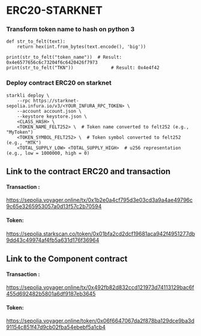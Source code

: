 # ERC20-STARKNET

### Transform token name to hash on python 3
```
def str_to_felt(text):
    return hex(int.from_bytes(text.encode(), 'big'))

print(str_to_felt("token_name"))  # Result: 0x4e6577656c6c73204f6c6420426f7973
print(str_to_felt("TKN"))              # Result: 0x4e4f42

```

### Deploy contract ERC20 on starknet
```
starkli deploy \
    --rpc https://starknet-sepolia.infura.io/v3/<YOUR_INFURA_RPC_TOKEN> \
    --account account.json \
    --keystore keystore.json \
    <CLASS_HASH> \  
    <TOKEN_NAME_FELT252> \  # Token name converted to felt252 (e.g., "MyToken")
    <TOKEN_SYMBOL_FELT252> \  # Token symbol converted to felt252 (e.g., "MTK")
    <TOTAL_SUPPLY_LOW> <TOTAL_SUPPLY_HIGH>  # u256 representation (e.g., low = 1000000, high = 0)
```

## Link to the contract ERC20 and transaction

#### Transaction :
https://sepolia.voyager.online/tx/0x1b2e0a4cf795d3e03cd3a9a4ae49796c9c65e3265953057a0d13f57c2b70594

#### Token:
https://sepolia.starkscan.co/token/0x01bfa2cd2dcf19681aca942f4951277db9dd43c49974af4fb5a631d176f36964



## Link to the Component contract

#### Transaction :
https://sepolia.voyager.online/tx/0x492fb82d832ccd121973d74113129bac6f455d692482b5801a6df9187eb3645

#### Token:
https://sepolia.voyager.online/token/0x06f6647067da2f878ba129dce9ba3d91154c851f47d9cb02fba54ebebf5a1cb4
